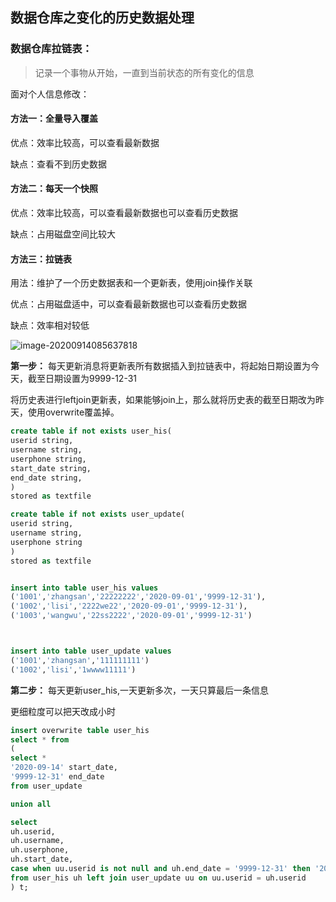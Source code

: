## 数据仓库之变化的历史数据处理

### 数据仓库拉链表：

> 记录一个事物从开始，一直到当前状态的所有变化的信息

面对个人信息修改：

#### 方法一：全量导入覆盖

优点：效率比较高，可以查看最新数据

缺点：查看不到历史数据

#### 方法二：每天一个快照

优点：效率比较高，可以查看最新数据也可以查看历史数据

缺点：占用磁盘空间比较大

#### 方法三：拉链表

用法：维护了一个历史数据表和一个更新表，使用join操作关联

优点：占用磁盘适中，可以查看最新数据也可以查看历史数据

缺点：效率相对较低

![image-20200914085637818](C:%5CUsers%5Clenovo%5CAppData%5CRoaming%5CTypora%5Ctypora-user-images%5Cimage-20200914085637818.png)

**第一步：** 每天更新消息将更新表所有数据插入到拉链表中，将起始日期设置为今天，截至日期设置为9999-12-31

将历史表进行leftjoin更新表，如果能够join上，那么就将历史表的截至日期改为昨天，使用overwrite覆盖掉。

```sql
create table if not exists user_his(
userid string,
username string,
userphone string,
start_date string,
end_date string,
)
stored as textfile

create table if not exists user_update(
userid string,
username string,
userphone string
)
stored as textfile


insert into table user_his values
('1001','zhangsan','22222222','2020-09-01','9999-12-31'),
('1002','lisi','2222we22','2020-09-01','9999-12-31'),
('1003','wangwu','22ss2222','2020-09-01','9999-12-31')



insert into table user_update values
('1001','zhangsan','111111111')
('1002','lisi','1wwww11111')


```

**第二步：** 每天更新user_his,一天更新多次，一天只算最后一条信息

更细粒度可以把天改成小时

```sql
insert overwrite table user_his
select * from
(
select *
'2020-09-14' start_date,
'9999-12-31' end_date
from user_update

union all

select
uh.userid,
uh.username,
uh.userphone,
uh.start_date,
case when uu.userid is not null and uh.end_date = '9999-12-31' then '2020-09-13' else uh.end_date end end_date
from user_his uh left join user_update uu on uu.userid = uh.userid
) t;
```

